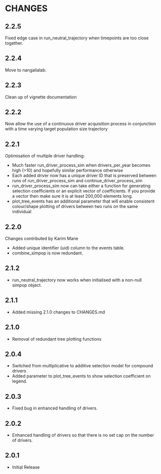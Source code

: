 # CHANGES
## 2.2.5
Fixed edge case in run_neutral_trajectory when timepoints are too close together.
## 2.2.4
Move to nangalialab.
## 2.2.3
Clean up of vignette documentation
## 2.2.2
Now allow the use of a continuous driver acquisition process in conjunction with a time varying target population size trajectory
## 2.2.1
Optimisation of multiple driver handling: 
* Much faster run_driver_process_sim when drivers_per_year becomes high (>10)  and hopefully similar performance otherwise
* Each added driver now has a unique driver ID that is preserved between runs of run_driver_process_sim and continue_driver_process_sim
* run_driver_process_sim now can take either a function for generating selection coefficients or an explicit vector of coefficients.  If you provide a vector then make sure it is at least 200,000 elements long.
* plot_tree_events has an additional parameter that will enable consistent colour/shape plotting of drivers between two runs on the same individual

## 2.2.0

Changes contributed by Karim Mane

* Added unique identifier (uid) column to the events table. 
* combine_simpop is now redundant.

## 2.1.2

* run_neutral_trajectory now works when initialised with a non-null simpop object.

## 2.1.1

* Added missing 2.1.0  changes to CHANGES.md

## 2.1.0

* Removal of redundant tree plotting functions

## 2.0.4

* Switched from multiplicative to additive selection model for compound drivers
* Added parameter to plot_tree_events to show selection coefficient on legend.

## 2.0.3

* Fixed bug in enhanced handling of drivers.

## 2.0.2

* Enhanced handling of drivers so that there is no set cap on the number of drivers.

## 2.0.1

* Initial Release

